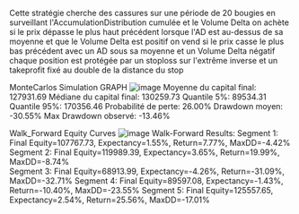 Cette stratégie cherche des cassures sur une période de 20 bougies en surveillant l'AccumulationDistribution cumulée et le Volume Delta
on achète si le prix dépasse le plus haut précédent lorsque l'AD est au-dessus de sa moyenne et que le Volume Delta est positif on vend 
si le prix casse le plus bas précédent avec un AD sous sa moyenne et un Volume Delta négatif chaque position est protégée par un stoploss 
sur l'extrême inverse et un takeprofit fixé au double de la distance du stop



MonteCarlos Simulation GRAPH
![image](https://github.com/user-attachments/assets/859b65a2-d7f2-4ced-9c1a-e1b8c9ba6426)
Moyenne du capital final: 127931.69
Médiane du capital final: 130259.73
Quantile 5%: 89534.31
Quantile 95%: 170356.46
Probabilité de perte: 26.00%
Drawdown moyen: -30.55%
Max Drawdown observé: -13.46%

Walk_Forward Equity Curves
![image](https://github.com/user-attachments/assets/83ae23b8-29cf-4dde-960f-19657e751255)
Walk-Forward Results:
Segment 1: Final Equity=107767.73, Expectancy=1.55%, Return=7.77%, MaxDD=-4.42%   
Segment 2: Final Equity=119989.39, Expectancy=3.65%, Return=19.99%, MaxDD=-8.74%  
Segment 3: Final Equity=68913.99, Expectancy=-4.26%, Return=-31.09%, MaxDD=-32.71%
Segment 4: Final Equity=89597.08, Expectancy=-1.43%, Return=-10.40%, MaxDD=-23.55%
Segment 5: Final Equity=125557.65, Expectancy=2.54%, Return=25.56%, MaxDD=-17.01% 
